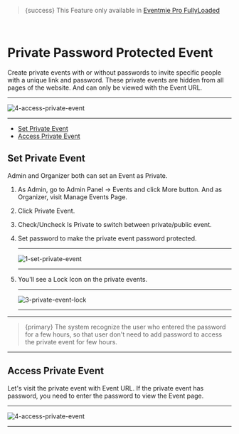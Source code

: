 
>{success} This Feature only available in [Eventmie Pro FullyLoaded](https://classiebit.com/eventmie-pro-fullyloaded)

<br>

# Private Password Protected Event

Create private events with or without passwords to invite specific people with a unique link and password. These private events are hidden from all pages of the website. And can only be viewed with the Event URL.

---

![4-access-private-event](https://eventmie-pro-docs.classiebit.com//images/fullyloaded/4-access-private-event.png "4-access-private-event")

---

- [Set Private Event](#Set-Private-Event)
- [Access Private Event](#Access-Private-Event)


<a name="Set-Private-Event"></a> 
## Set Private Event

Admin and Organizer both can set an Event as Private.

1. As Admin, go to Admin Panel -> Events and click More button. And as Organizer, visit Manage Events Page.
2. Click Private Event.
3. Check/Uncheck Is Private to switch between private/public event.
4. Set password to make the private event password protected.

    ---

    ![1-set-private-event](https://eventmie-pro-docs.classiebit.com//images/fullyloaded/1-set-private-event.png "1-set-private-event")

    ---

5. You'll see a Lock Icon on the private events.

    ---

    ![3-private-event-lock](https://eventmie-pro-docs.classiebit.com//images/fullyloaded/3-private-event-lock.png "3-private-event-lock")

    ---

---

>{primary} The system recognize the user who entered the password for a few hours, so that user don't need to add password to access the private event for few hours.

---


<a name="Access-Private-Event"></a> 
## Access Private Event

Let's visit the private event with Event URL. If the private event has password, you need to enter the password to view the Event page.

---

![4-access-private-event](https://eventmie-pro-docs.classiebit.com//images/fullyloaded/4-access-private-event.png "4-access-private-event")

---

